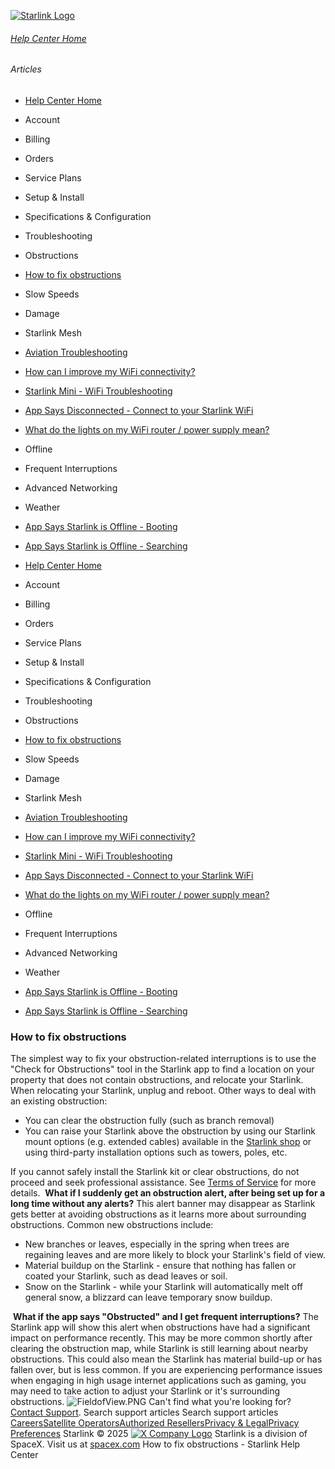 [![Starlink Logo](https://www.starlink.com/_next/image?url=%2Fassets%2Fimages%2Flogo%2Flogo_white.png&w=3840&q=75)](https://www.starlink.com/support/article/<https:/www.starlink.com/>)
###### [Help Center Home](https://www.starlink.com/support/article/</support>)
###### Articles
  * [Help Center Home](https://www.starlink.com/support/article/</support>)
  * Account
  * Billing
  * Orders
  * Service Plans
  * Setup & Install
  * Specifications & Configuration
  * Troubleshooting
  * Obstructions
  * [How to fix obstructions](https://www.starlink.com/support/article/</support/article/64009737-3768-0003-2838-4786c5a850ea>)
  * Slow Speeds
  * Damage
  * Starlink Mesh
  * [Aviation Troubleshooting](https://www.starlink.com/support/article/</support/article/80aaef2a-8796-c8bc-b30a-5003aa217b84>)
  * [How can I improve my WiFi connectivity?](https://www.starlink.com/support/article/</support/article/f28de520-ef3f-138d-9f69-7f1b37433f1e>)
  * [Starlink Mini - WiFi Troubleshooting](https://www.starlink.com/support/article/</support/article/acb3bee4-53d9-2f4f-ca45-c21db163543c>)
  * [App Says Disconnected - Connect to your Starlink WiFi](https://www.starlink.com/support/article/</support/article/8c2013d8-844d-75bc-ed2b-2d696a5834ed>)
  * [What do the lights on my WiFi router / power supply mean?](https://www.starlink.com/support/article/</support/article/26a1c6cf-eb8a-c7b1-4784-7e0eaf597cdb>)
  * Offline
  * Frequent Interruptions
  * Advanced Networking
  * Weather
  * [App Says Starlink is Offline - Booting](https://www.starlink.com/support/article/</support/article/718b444d-e8c2-eeee-c214-beecc96e44ae>)
  * [App Says Starlink is Offline - Searching](https://www.starlink.com/support/article/</support/article/8dd04f1b-f7b3-882c-3827-a660c5fe48c7>)


  * [Help Center Home](https://www.starlink.com/support/article/</support>)
  * Account
  * Billing
  * Orders
  * Service Plans
  * Setup & Install
  * Specifications & Configuration
  * Troubleshooting
  * Obstructions
  * [How to fix obstructions](https://www.starlink.com/support/article/</support/article/64009737-3768-0003-2838-4786c5a850ea>)
  * Slow Speeds
  * Damage
  * Starlink Mesh
  * [Aviation Troubleshooting](https://www.starlink.com/support/article/</support/article/80aaef2a-8796-c8bc-b30a-5003aa217b84>)
  * [How can I improve my WiFi connectivity?](https://www.starlink.com/support/article/</support/article/f28de520-ef3f-138d-9f69-7f1b37433f1e>)
  * [Starlink Mini - WiFi Troubleshooting](https://www.starlink.com/support/article/</support/article/acb3bee4-53d9-2f4f-ca45-c21db163543c>)
  * [App Says Disconnected - Connect to your Starlink WiFi](https://www.starlink.com/support/article/</support/article/8c2013d8-844d-75bc-ed2b-2d696a5834ed>)
  * [What do the lights on my WiFi router / power supply mean?](https://www.starlink.com/support/article/</support/article/26a1c6cf-eb8a-c7b1-4784-7e0eaf597cdb>)
  * Offline
  * Frequent Interruptions
  * Advanced Networking
  * Weather
  * [App Says Starlink is Offline - Booting](https://www.starlink.com/support/article/</support/article/718b444d-e8c2-eeee-c214-beecc96e44ae>)
  * [App Says Starlink is Offline - Searching](https://www.starlink.com/support/article/</support/article/8dd04f1b-f7b3-882c-3827-a660c5fe48c7>)


### How to fix obstructions
The simplest way to fix your obstruction-related interruptions is to use the "Check for Obstructions" tool in the Starlink app to find a location on your property that does not contain obstructions, and relocate your Starlink. When relocating your Starlink, unplug and reboot.
Other ways to deal with an existing obstruction:
  * You can clear the obstruction fully (such as branch removal)
  * You can raise your Starlink above the obstruction by using our Starlink mount options (e.g. extended cables) available in the [Starlink shop](https://www.starlink.com/support/article/<https:/starlink.com/shop/>) or using third-party installation options such as towers, poles, etc.


If you cannot safely install the Starlink kit or clear obstructions, do not proceed and seek professional assistance. See [Terms of Service](https://www.starlink.com/support/article/<https:/www.starlink.com/legal/documents/DOC-1020-91087-64?regionCode=US>) for more details.
​
**What if I suddenly get an obstruction alert, after being set up for a long time without any alerts?**
This alert banner may disappear as Starlink gets better at avoiding obstructions as it learns more about surrounding obstructions. Common new obstructions include:
  * New branches or leaves, especially in the spring when trees are regaining leaves and are more likely to block your Starlink's field of view.
  * Material buildup on the Starlink - ensure that nothing has fallen or coated your Starlink, such as dead leaves or soil.
  * Snow on the Starlink - while your Starlink will automatically melt off general snow, a blizzard can leave temporary snow buildup.


​
**What if the app says "Obstructed" and I get frequent interruptions?**
The Starlink app will show this alert when obstructions have had a significant impact on performance recently. This may be more common shortly after clearing the obstruction map, while Starlink is still learning about nearby obstructions. This could also mean the Starlink has material build-up or has fallen over, but is less common.
If you are experiencing performance issues when engaging in high usage internet applications such as gaming, you may need to take action to adjust your Starlink or it's surrounding obstructions. 
![FieldofView.PNG](https://www.starlink.com/public-files/FieldofView.png)
Can't find what you're looking for? [Contact Support](https://www.starlink.com/support/article/</support/tickets?sourceType=web_article_help_center&sourceValue=64009737-3768-0003-2838-4786c5a850ea>).
Search support articles
Search support articles
[Careers](https://www.starlink.com/support/article/<https:/www.spacex.com/careers>)[Satellite Operators](https://www.starlink.com/support/article/<https:/starlink.com/satellite-operators>)[Authorized Resellers](https://www.starlink.com/support/article/<https:/starlink.com/resellers>)[Privacy & Legal](https://www.starlink.com/support/article/<https:/starlink.com/legal>)[Privacy Preferences](https://www.starlink.com/support/article/<>)
Starlink © 2025
[![X Company Logo](https://www.starlink.com/assets/images/icons/x-logo.svg)](https://www.starlink.com/support/article/<https:/twitter.com/Starlink>)
Starlink is a division of SpaceX. Visit us at [spacex.com](https://www.starlink.com/support/article/<https:/www.spacex.com/>)
How to fix obstructions - Starlink Help Center
